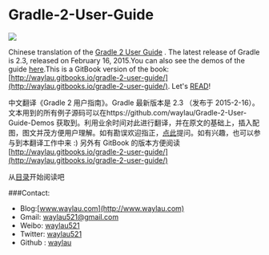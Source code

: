 Gradle-2-User-Guide
===================

![](http://99btgc01.info/uploads/2014/12/gradle.jpg)

Chinese translation of the [Gradle 2 User Guide](http://www.gradle.org/docs/current/userguide/userguide.html) . The latest release of Gradle is 2.3, released on February 16, 2015.You can also see the demos of the guide [here](https://github.com/waylau/Gradle-2-User-Guide-Demos).This is a GitBook version of the book: [http://waylau.gitbooks.io/gradle-2-user-guide/](http://waylau.gitbooks.io/gradle-2-user-guide/).
Let's [READ](SUMMARY.md)!

中文翻译《Gradle 2 用户指南》。Gradle 最新版本是 2.3 （发布于 2015-2-16）。文本用到的所有例子源码可以在https://github.com/waylau/Gradle-2-User-Guide-Demos 获取到。利用业余时间对此进行翻译，并在原文的基础上，插入配图，图文并茂方便用户理解。如有勘误欢迎指正，[点此](https://github.com/waylau/Gradle-2-User-Guide/issues)提问。如有兴趣，也可以参与到本翻译工作中来 :)
另外有 GitBook 的版本方便阅读[http://waylau.gitbooks.io/gradle-2-user-guide/](http://waylau.gitbooks.io/gradle-2-user-guide/)

从[目录](SUMMARY.md)开始阅读吧

###Contact:

* Blog:[www.waylau.com](http://www.waylau.com)
* Gmail: [waylau521@gmail.com](mailto:waylau521@gmail.com)
* Weibo: [waylau521](http://weibo.com/waylau521)
* Twitter: [waylau521](https://twitter.com/waylau521)
* Github : [waylau](https://github.com/waylau)
